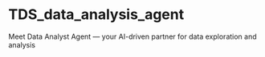 # TDS_data_analysis_agent
Meet Data Analyst Agent  — your AI-driven partner for data exploration and analysis

